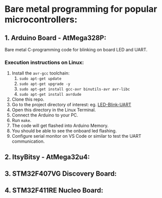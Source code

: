 # Bare metal programming for popular microcontrollers:
## 1. Arduino Board - AtMega328P:
Bare metal C-programming code for blinking on board LED and UART.

### Execution instructions on Linux:
1. Install the ```avr-gcc``` toolchain:
      1. ```sudo apt-get update```
      2. ```sudo apt-get upgrade -y```
      3. ```sudo apt-get install gcc-avr binutils-avr avr-libc```
      4. ```sudo apt-get install avrdude```
3. Clone this repo.
4. Go to the project directory of interest: eg. [LED-Blink-UART]()
5. Open this directory in the Linux Terminal.
6. Connect the Arduino to your PC.
7. Run ```make```.
8. The code will get flashed into Arduino Memory.
9. You should be able to see the onboard led flashing.
10. Configure serial monitor on VS Code or similar to test the UART communication.

## 2. ItsyBitsy - AtMega32u4:
## 3. STM32F407VG Discovery Board:
## 4. STM32F411RE Nucleo Board:
